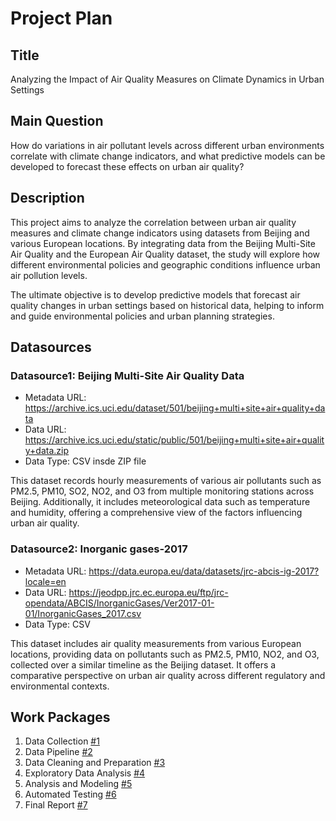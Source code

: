 # Project Plan

## Title
Analyzing the Impact of Air Quality Measures on Climate Dynamics in Urban Settings

## Main Question

How do variations in air pollutant levels across different urban environments correlate with climate change indicators, and what predictive models can be developed to forecast these effects on urban air quality?

## Description

This project aims to analyze the correlation between urban air quality measures and climate change indicators using datasets from Beijing and various European locations. By integrating data from the Beijing Multi-Site Air Quality and the European Air Quality dataset, the study will explore how different environmental policies and geographic conditions influence urban air pollution levels.

The ultimate objective is to develop predictive models that forecast air quality changes in urban settings based on historical data, helping to inform and guide environmental policies and urban planning strategies.


## Datasources

<!-- Describe each datasources you plan to use in a section. Use the prefic "DatasourceX" where X is the id of the datasource. -->

### Datasource1: Beijing Multi-Site Air Quality Data
* Metadata URL: https://archive.ics.uci.edu/dataset/501/beijing+multi+site+air+quality+data
* Data URL: https://archive.ics.uci.edu/static/public/501/beijing+multi+site+air+quality+data.zip
* Data Type: CSV insde ZIP file

This dataset records hourly measurements of various air pollutants such as PM2.5, PM10, SO2, NO2, and O3 from multiple monitoring stations across Beijing. Additionally, it includes meteorological data such as temperature and humidity, offering a comprehensive view of the factors influencing urban air quality.


### Datasource2:  Inorganic gases-2017
* Metadata URL: https://data.europa.eu/data/datasets/jrc-abcis-ig-2017?locale=en
* Data URL: https://jeodpp.jrc.ec.europa.eu/ftp/jrc-opendata/ABCIS/InorganicGases/Ver2017-01-01/InorganicGases_2017.csv
* Data Type: CSV

This dataset includes air quality measurements from various European locations, providing data on pollutants such as PM2.5, PM10, NO2, and O3, collected over a similar timeline as the Beijing dataset. It offers a comparative perspective on urban air quality across different regulatory and environmental contexts.




## Work Packages
1. Data Collection [#1][i1]
2. Data Pipeline [#2][i2]
3. Data Cleaning and Preparation [#3][i3]
4. Exploratory Data Analysis [#4][i4]
5. Analysis and Modeling [#5][i5]
6. Automated Testing [#6][i6]
7. Final Report [#7][i7]



[i1]: https://github.com/shadikhamsehh/made-template/issues/1
[i2]: https://github.com/shadikhamsehh/made-template/issues/2
[i3]: https://github.com/shadikhamsehh/made-template/issues/3
[i4]: https://github.com/shadikhamsehh/made-template/issues/4
[i5]: https://github.com/shadikhamsehh/made-template/issues/5
[i6]: https://github.com/shadikhamsehh/made-template/issues/6
[i7]: https://github.com/shadikhamsehh/made-template/issues/7

